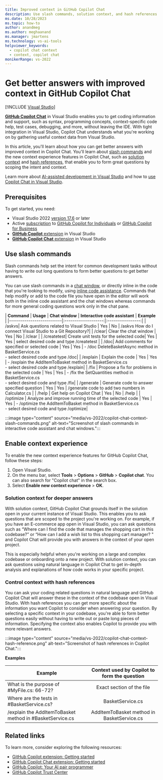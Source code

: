 ```yaml
---
title: Improved context in GitHub Copilot Chat
description: Use slash commands, solution context, and hash references to get better answers with scoped context in GitHub Copilot Chat.
ms.date: 10/28/2023
ms.topic: how-to 
author: anandmeg
ms.author: meghaanand
ms.manager: jmartens
ms.technology: vs-ai-tools
helpviewer_keywords: 
  - copilot chat context
  - context, copilot chat
monikerRange: vs-2022
---
```

# Get better answers with improved context in GitHub Copilot Chat

 [!INCLUDE [Visual Studio](~/includes/applies-to-version/vs-windows-only.md)]

[**GitHub Copilot Chat**](visual-studio-github-copilot-chat.md) in Visual Studio enables you to get coding information and support, such as syntax, programming concepts, context-specific code help, test cases, debugging, and more, without leaving the IDE. With tight integration in Visual Studio, Copilot Chat understands what you're working on by gathering useful context data from Visual Studio. 

In this article, you'll learn about how you can get better answers with improved context in Copilot Chat. You'll learn
about [slash commands](#use-slash-commands) and the new context experience features in Copilot Chat, such as [solution context](#solution-context-for-deeper-answers) and [hash references](#control-context-with-hash-references), that enable you to form great questions by scoping the intent and context.

Learn more about [AI-assisted development in Visual Studio](../ide/ai-assisted-development-visual-studio.md) and how to [use Copilot Chat in Visual Studio](../ide/visual-studio-github-copilot-chat.md#use-copilot-chat-in-visual-studio).

## Prerequisites

To get started, you need:
+ Visual Studio 2022 [version 17.6](/visualstudio/releases/2022/release-history) or later
+ Active [subscription](https://docs.github.com/en/billing/managing-billing-for-github-copilot/about-billing-for-github-copilot) to [GitHub Copilot for Individuals](https://docs.github.com/copilot/overview-of-github-copilot/about-github-copilot-for-individuals) or [GitHub Copilot for Business](https://docs.github.com/copilot/overview-of-github-copilot/about-github-copilot-for-business)
+ [**GitHub Copilot** extension](visual-studio-github-copilot-extension.md#installation-instructions) in Visual Studio
+ [**GitHub Copilot Chat** extension](visual-studio-github-copilot-chat.md#install-the-visual-studio-extension) in Visual Studio

## Use slash commands

Slash commands help set the intent for common development tasks without having to write out long questions to form better questions to get better answers. 

You can use slash commands in a [chat window](visual-studio-github-copilot-chat.md#ask-questions-in-the-chat-window), or directly inline in the code that you're looking to modify, using [inline code assistance](visual-studio-github-copilot-chat.md#ask-questions-in-the-interactive-code-assistant). Commands that help modify or add to the code file you have open in the editor will work both in the inline code assistant and the chat windows whereas commands for more general coding questions work only in the chat pane.

| **Command** | **Usage** | **Chat window** | **Interactive code assistant** | **Example** |
|---------------------------|:--------------------:|:-----------------:|
| /askvs| Ask questions related to Visual Studio | Yes | No | /askvs How do I connect Visual Studio to a Git Repository?|
| /clear| Clear the chat window | Yes | No | /clear |
| /createtest| Create unit tests for the selected code| Yes | Yes | select desired code and type /createtest |
| /doc| Add comments for specified or selected code | Yes | Yes | - /doc DeleteBasketAsync method in BasketService.cs</br> - select desired code and type /doc|
| /explain | Explain the code | Yes | Yes | - /explain the AddItemToBasket method in BasketService.cs</br> - select desired code and type /explain|
| /fix | Propose a fix for problems in the selected code | Yes | Yes | - /fix the SetQuantities method in BasketService.cs</br> - select desired code and type /fix|
| /generate | Generate code to answer specified question | Yes | Yes | /generate code to add two numbers in Calculator.cs |
| /help | Get help on Copilot Chat | Yes | No | /help |
| /optimize | Analyze and improve running time of the selected code | Yes | Yes | - /optimize the AddItemToBasket method in BasketService.cs</br> - select desired code and type /optimize|

:::image type="content" source="media/vs-2022/copilot-chat-context-slash-commands.png" alt-text="Screenshot of slash commands in interactive code assistant and chat windows.":::

## Enable context experience

To enable the new context experience features for GitHub Copilot Chat, follow these steps:

1. Open Visual Studio.
1. On the menu bar, select **Tools** > **Options** > **GitHub** > **Copilot chat**. You can also search for "Copilot chat" in the search box.
1. Select **Enable new context experience** > **OK**.

### Solution context for deeper answers

With solution context, GitHub Copilot Chat grounds itself in the solution open in your current instance of Visual Studio. This enables you to ask questions that are scoped to the project you're working on. For example, if you have an E-commerce app open in Visual Studio, you can ask questions such as “Where can I find the code that manages the shopping cart in this codebase?” or “How can I add a wish list to this shopping cart manager? " and Copilot Chat will provide you with answers in the context of your open project.

This is especially helpful when you're working on a large and complex codebase or onboarding onto a new project. With solution context, you can ask questions using natural language in Copilot Chat to get in-depth analysis and explanations of how code works in your specific project.

### Control context with hash references

You can ask your coding related questions in natural language and GitHub Copilot Chat will answer these in the context of the codebase open in Visual Studio. With hash references you can get more specific about the information you want Copilot to consider when answering your question. By selecting a specific context in your codebase, you're able to form better questions easily without having to write out or paste long pieces of information. Specifying the context also enables Copilot to provide you with more relevant answers.

:::image type="content" source="media/vs-2022/copilot-chat-context-hash-reference.png" alt-text="Screenshot of hash references in Copilot Chat.":::

**Examples**

| **Example** | **Context used by Copilot to form the question** |
|---------------------------|:--------------------:|
| What is the purpose of #MyFile.cs: 66-72?| Exact section of the file |
| Where are the tests in #BasketService.cs?| BasketService.cs |
| /explain the AddItemToBasket method in #BasketService.cs| AddItemToBasket method in BasketService.cs |

## Related links

To learn more, consider exploring the following resources:

- [GitHub Copilot extension: Getting started](https://docs.github.com/copilot/getting-started-with-github-copilot?tool=visualstudio)
- [GitHub Copilot Chat extension: Getting started](https://docs.github.com/copilot/getting-started-with-github-copilot?tool=visualstudio)
- [GitHub Copilot: Your AI pair programmer](https://github.com/features/copilot)
- [GitHub Copilot Trust Center](https://resources.github.com/copilot-trust-center/)
